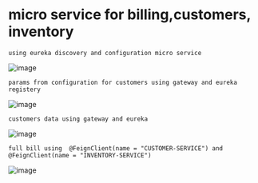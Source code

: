 
#  micro service for billing,customers, inventory

    using eureka discovery and configuration micro service

![image](https://github.com/fletoxIsHere/Config.Eureka.microService.Ecom/assets/106785467/e8217cf7-96e1-4237-98ff-68a0873ca38d)

    params from configuration for customers using gateway and eureka registery
![image](https://github.com/fletoxIsHere/Config.Eureka.microService.Ecom/assets/106785467/965d013e-3a72-4193-a42f-90d1b5f353d5)


    customers data using gateway and eureka
![image](https://github.com/fletoxIsHere/Config.Eureka.microService.Ecom/assets/106785467/bbae2cb2-2c3a-4ea0-8069-3c480b50f0d0)


    full bill using  @FeignClient(name = "CUSTOMER-SERVICE") and @FeignClient(name = "INVENTORY-SERVICE")

![image](https://github.com/fletoxIsHere/Config.Eureka.microService.Ecom/assets/106785467/b281d65b-3d6d-4ba2-ab74-e2ef3c90bccb)

